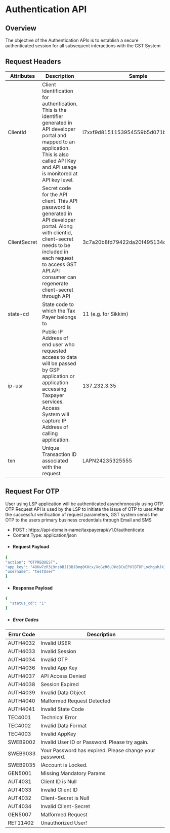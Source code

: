 # Authentication API

## Overview
The objective of the Authentication APIs is to establish a secure authenticated session for all subsequent interactions with the GST System
## Request Headers

| Attributes | Description | Sample |
| ---------- | -----------| --------|
| ClientId | Client Identification for authentication. This is the identifier generated in API developer portal and mapped to an application. This is also called API Key and API usage is monitored at API key level.|l7xxf9d8151153954559b5d071bbd139f610|
| ClientSecret | Secret code for the API client. This API password is generated in API developer portal. Along with clientid, client-secret needs to be included in each request to access GST API.API consumer can regenerate client-secret through API| 3c7a20b8fd79422da20f495134d8eeb0|
| state-cd | State code to which the Tax Payer belongs to|11 (e.g. for Sikkim)|
|ip-usr	| Public IP Address of end user who requested access to data will be passed by GSP application or application accessing Taxpayer services. Access System will capture IP Address of calling application.|137.232.3.35|
|txn | Unique Transaction ID associated with the request |LAPN24235325555|

## Request For OTP
User using LSP application will be authenticated asynchronously using OTP. OTP Request API is used by the LSP to initiate the issue of OTP to user.After the successful verification of request parameters, GST system sends the OTP to the users primary business credentials through Email and SMS
- POST : https://api-domain-name/taxpayerapi/v1.0/authenticate
- Content Type: application/json
- #### Request Payload
```sh
{
"action": "OTPREQUEST",
"app_key": "48Kw7zR3L9nsbBJI3BJBmg8K0cx/XoGzR6uJHcBCuEPUlBTDPLochguhJk1DTvvHYQqQwaU0yhOqfZHgalD9sGMikaEBmY7Y1YcjP5drvwhmmcqQmCLK3D1FE18ditvlqV4DWou5feLM07QwWTj/i8mDwc5YgWz0cYnr6r7wnd2nlbmMxdHOYbKjOP6SxOdD2Gb6GZDI5+RFkkfGSPKwtvXR9NfZQaLaTIY1w8O0X0NI56C9oqjcqT5+FgdpTnLYc3rodHJuEFVgqfeTpWSk3QfAcnQg9P1N9Azcx2OI+AXbLLhcLLbSpfveelhaK02uEdUDYgGHfztr//9RPfqOzg==",
"username": "testUser"
}
```
- #### Response Payload
```sh
{
  "status_cd": "1"
}
```
- ##### Error Codes
| Error Code | Description |
| ------ | ------ |
| AUTH4032 | Invalid USER|
| AUTH4033 | Invalid Session|
| AUTH4034 | Invalid OTP|
| AUTH4036 | Invalid App Key|
| AUTH4037 | API Access Denied|
| AUTH4038 | Session Expired|
| AUTH4039 | Invalid Data Object|
| AUTH4040 | Malformed Request Detected|
| AUTH4041 | Invalid State Code|
| TEC4001 | Technical Error|
| TEC4002 | Invalid Data Format|
| TEC4003 | Invalid AppKey|
| SWEB9002 | Invalid User ID or Password. Please try again.|
| SWEB9033 | Your Password has expired. Please change your password.|
| SWEB9035 | IAccount is Locked.|
| GEN5001 | Missing Mandatory Params|
| AUT4031 | Client ID is Null|
| AUT4033 | Invalid Client ID|
| AUT4032 | Client-Secret is Null|
| AUT4034 | Invalid Client-Secret|
| GEN5007 | Malformed Request|
| RET11402 | Unauthorized User!|